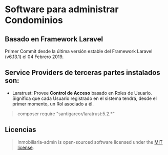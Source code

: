 # Software para administrar Condominios

## Basado en Framework Laravel
Primer Commit desde la última versión estable del Framework Laravel (v6.13.1) el 04 Febrero 2019. 

## Service Providers de terceras partes instalados son:
- Laratrust: Provee <strong>Control de Acceso</strong> basado en Roles de Usuario. Significa que cada Usuario registrado en el sistema tendrá, desde el primer momento, un Rol asociado a él.
> composer require "santigarcor/laratrust:5.2.*"

## Licencias

> Inmobiliaria-admin is open-sourced software licensed under the [MIT license](https://opensource.org/licenses/MIT).
